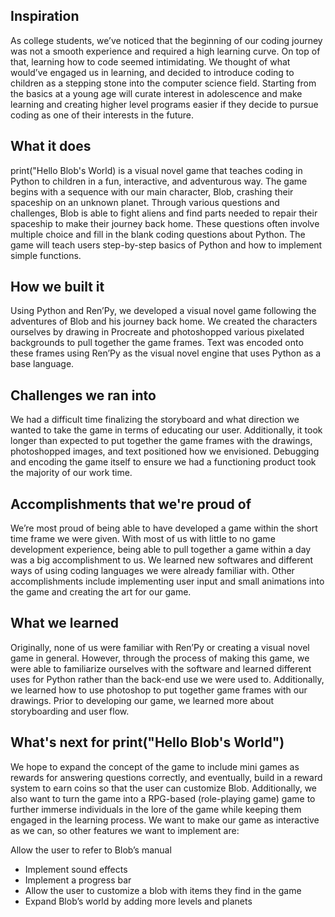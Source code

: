 


## Inspiration

As college students, we’ve noticed that the beginning of our coding journey was not a smooth experience and required a high learning curve. On top of that, learning how to code seemed intimidating. We thought of what would’ve engaged us in learning, and decided to introduce coding to children as a stepping stone into the computer science field. Starting from the basics at a young age will curate interest in adolescence and make learning and creating higher level programs easier if they decide to pursue coding as one of their interests in the future.

## What it does

print("Hello Blob's World) is a visual novel game that teaches coding in Python to children in a fun, interactive, and adventurous way. The game begins with a sequence with our main character, Blob, crashing their spaceship on an unknown planet. Through various questions and challenges, Blob is able to fight aliens and find parts needed to repair their spaceship to make their journey back home. These questions often involve multiple choice and fill in the blank coding questions about Python. The game will teach users step-by-step basics of Python and how to implement simple functions.

## How we built it

Using Python and Ren’Py, we developed a visual novel game following the adventures of Blob and his journey back home. We created the characters ourselves by drawing in Procreate and photoshopped various pixelated backgrounds to pull together the game frames. Text was encoded onto these frames using Ren’Py as the visual novel engine that uses Python as a base language.

## Challenges we ran into

We had a difficult time finalizing the storyboard and what direction we wanted to take the game in terms of educating our user. Additionally, it took longer than expected to put together the game frames with the drawings, photoshopped images, and text positioned how we envisioned. Debugging and encoding the game itself to ensure we had a functioning product took the majority of our work time.

## Accomplishments that we're proud of

We’re most proud of being able to have developed a game within the short time frame we were given. With most of us with little to no game development experience, being able to pull together a game within a day was a big accomplishment to us. We learned new softwares and different ways of using coding languages we were already familiar with. Other accomplishments include implementing user input and small animations into the game and creating the art for our game.

## What we learned

Originally, none of us were familiar with Ren’Py or creating a visual novel game in general. However, through the process of making this game, we were able to familiarize ourselves with the software and learned different uses for Python rather than the back-end use we were used to. Additionally, we learned how to use photoshop to put together game frames with our drawings. Prior to developing our game, we learned more about storyboarding and user flow.

## What's next for print("Hello Blob's World")

We hope to expand the concept of the game to include mini games as rewards for answering questions correctly, and eventually, build in a reward system to earn coins so that the user can customize Blob. Additionally, we also want to turn the game into a RPG-based (role-playing game) game to further immerse individuals in the lore of the game while keeping them engaged in the learning process. We want to make our game as interactive as we can, so other features we want to implement are:

Allow the user to refer to Blob’s manual
- Implement sound effects
- Implement a progress bar
- Allow the user to customize a blob with items they find in the game
- Expand Blob’s world by adding more levels and planets
